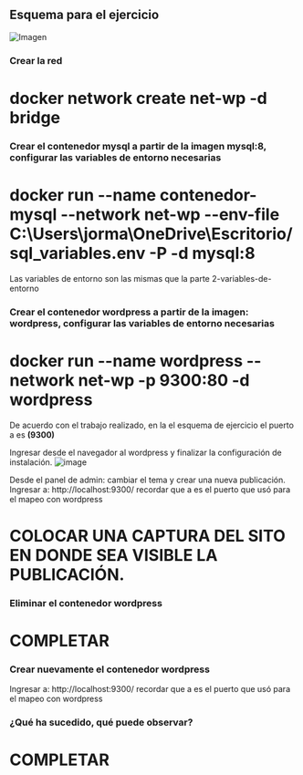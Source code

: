 ## Esquema para el ejercicio
![Imagen](imagenes/esquema-ejercicio5.PNG)

### Crear la red
# docker network create net-wp -d bridge

### Crear el contenedor mysql a partir de la imagen mysql:8, configurar las variables de entorno necesarias
# docker run --name contenedor-mysql --network net-wp --env-file C:\Users\jorma\OneDrive\Escritorio/sql_variables.env -P -d mysql:8
Las variables de entorno son las mismas que la parte 2-variables-de-entorno

### Crear el contenedor wordpress a partir de la imagen: wordpress, configurar las variables de entorno necesarias
# docker run --name wordpress --network net-wp -p 9300:80 -d wordpress

De acuerdo con el trabajo realizado, en la el esquema de ejercicio el puerto a es **(9300)**

Ingresar desde el navegador al wordpress y finalizar la configuración de instalación.
![image](https://github.com/JorMath/2024A-ISWD633-Practica2/assets/94020880/e989c8f1-97c8-4882-887a-b89e2572f4c4)


Desde el panel de admin: cambiar el tema y crear una nueva publicación.
Ingresar a: http://localhost:9300/ 
recordar que a es el puerto que usó para el mapeo con wordpress
# COLOCAR UNA CAPTURA DEL SITO EN DONDE SEA VISIBLE LA PUBLICACIÓN.

### Eliminar el contenedor wordpress
# COMPLETAR

### Crear nuevamente el contenedor wordpress
Ingresar a: http://localhost:9300/ 
recordar que a es el puerto que usó para el mapeo con wordpress

### ¿Qué ha sucedido, qué puede observar?
# COMPLETAR





